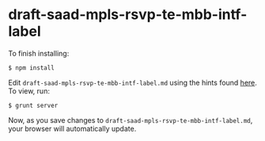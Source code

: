 # draft-saad-mpls-rsvp-te-mbb-intf-label

To finish installing:

    $ npm install

Edit `draft-saad-mpls-rsvp-te-mbb-intf-label.md` using the hints found
[here](https://github.com/cabo/kramdown-rfc2629).  To view, run:

    $ grunt server

Now, as you save changes to `draft-saad-mpls-rsvp-te-mbb-intf-label.md`, your browser will automatically
update.
